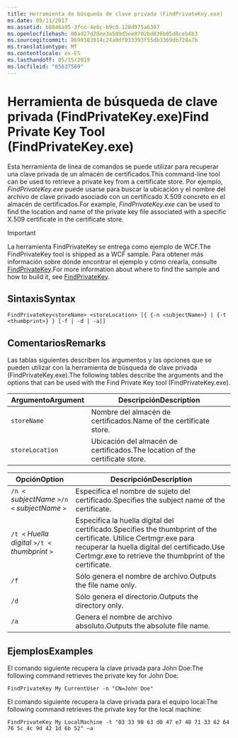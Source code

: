 ```yaml
---
title: Herramienta de búsqueda de clave privada (FindPrivateKey.exe)
ms.date: 09/11/2017
ms.assetid: b8846a95-3fcc-4e8c-b9c0-128d975a6307
ms.openlocfilehash: 00ad27d28ee3a589d5ee8702bd036b05d8ceb4b3
ms.sourcegitcommit: 8699383914c24a0df033393f55db3369db728a7b
ms.translationtype: MT
ms.contentlocale: es-ES
ms.lasthandoff: 05/15/2019
ms.locfileid: "65637569"
---
```

# <a name="find-private-key-tool-findprivatekeyexe"></a><span data-ttu-id="8ccbc-102">Herramienta de búsqueda de clave privada (FindPrivateKey.exe)</span><span class="sxs-lookup"><span data-stu-id="8ccbc-102">Find Private Key Tool (FindPrivateKey.exe)</span></span>

<span data-ttu-id="8ccbc-103">Esta herramienta de línea de comandos se puede utilizar para recuperar una clave privada de un almacén de certificados.</span><span class="sxs-lookup"><span data-stu-id="8ccbc-103">This command-line tool can be used to retrieve a private key from a certificate store.</span></span> <span data-ttu-id="8ccbc-104">Por ejemplo, *FindPrivateKey.exe* puede usarse para buscar la ubicación y el nombre del archivo de clave privado asociado con un certificado X.509 concreto en el almacén de certificados.</span><span class="sxs-lookup"><span data-stu-id="8ccbc-104">For example, *FindPrivateKey.exe* can be used to find the location and name of the private key file associated with a specific X.509 certificate in the certificate store.</span></span>

> [!IMPORTANT]
> <span data-ttu-id="8ccbc-105">La herramienta FindPrivateKey se entrega como ejemplo de WCF.</span><span class="sxs-lookup"><span data-stu-id="8ccbc-105">The FindPrivateKey tool is shipped as a WCF sample.</span></span> <span data-ttu-id="8ccbc-106">Para obtener más información sobre dónde encontrar el ejemplo y cómo crearla, consulte [FindPrivateKey](./samples/findprivatekey.md).</span><span class="sxs-lookup"><span data-stu-id="8ccbc-106">For more information about where to find the sample and how to build it, see [FindPrivateKey](./samples/findprivatekey.md).</span></span>

## <a name="syntax"></a><span data-ttu-id="8ccbc-107">Sintaxis</span><span class="sxs-lookup"><span data-stu-id="8ccbc-107">Syntax</span></span>

```
FindPrivateKey<storeName> <storeLocation> [{ {-n <subjectName>} | {-t <thumbprint>} } [-f | -d | -a]]
```

## <a name="remarks"></a><span data-ttu-id="8ccbc-108">Comentarios</span><span class="sxs-lookup"><span data-stu-id="8ccbc-108">Remarks</span></span>

<span data-ttu-id="8ccbc-109">Las tablas siguientes describen los argumentos y las opciones que se pueden utilizar con la herramienta de búsqueda de clave privada (FindPrivateKey.exe).</span><span class="sxs-lookup"><span data-stu-id="8ccbc-109">The following tables describe the arguments and the options that can be used with the Find Private Key tool (FindPrivateKey.exe).</span></span>

|<span data-ttu-id="8ccbc-110">Argumento</span><span class="sxs-lookup"><span data-stu-id="8ccbc-110">Argument</span></span>|<span data-ttu-id="8ccbc-111">Descripción</span><span class="sxs-lookup"><span data-stu-id="8ccbc-111">Description</span></span>|
|--------------|-----------------|
|`storeName`|<span data-ttu-id="8ccbc-112">Nombre del almacén de certificados.</span><span class="sxs-lookup"><span data-stu-id="8ccbc-112">Name of the certificate store.</span></span>|
|`storeLocation`|<span data-ttu-id="8ccbc-113">Ubicación del almacén de certificados.</span><span class="sxs-lookup"><span data-stu-id="8ccbc-113">The location of the certificate store.</span></span>|

|<span data-ttu-id="8ccbc-114">Opción</span><span class="sxs-lookup"><span data-stu-id="8ccbc-114">Option</span></span>|<span data-ttu-id="8ccbc-115">Descripción</span><span class="sxs-lookup"><span data-stu-id="8ccbc-115">Description</span></span>|
|------------|-----------------|
|<span data-ttu-id="8ccbc-116">`/n <` *subjectName* `>`</span><span class="sxs-lookup"><span data-stu-id="8ccbc-116">`/n <` *subjectName* `>`</span></span>|<span data-ttu-id="8ccbc-117">Especifica el nombre de sujeto del certificado.</span><span class="sxs-lookup"><span data-stu-id="8ccbc-117">Specifies the subject name of the certificate.</span></span>|
|<span data-ttu-id="8ccbc-118">`/t <` *Huella digital* `>`</span><span class="sxs-lookup"><span data-stu-id="8ccbc-118">`/t <` *thumbprint* `>`</span></span>|<span data-ttu-id="8ccbc-119">Especifica la huella digital del certificado.</span><span class="sxs-lookup"><span data-stu-id="8ccbc-119">Specifies the thumbprint of the certificate.</span></span> <span data-ttu-id="8ccbc-120">Utilice Certmgr.exe para recuperar la huella digital del certificado.</span><span class="sxs-lookup"><span data-stu-id="8ccbc-120">Use Certmgr.exe to retrieve the thumbprint of the certificate.</span></span>|
|`/f`|<span data-ttu-id="8ccbc-121">Sólo genera el nombre de archivo.</span><span class="sxs-lookup"><span data-stu-id="8ccbc-121">Outputs the file name only.</span></span>|
|`/d`|<span data-ttu-id="8ccbc-122">Sólo genera el directorio.</span><span class="sxs-lookup"><span data-stu-id="8ccbc-122">Outputs the directory only.</span></span>|
|`/a`|<span data-ttu-id="8ccbc-123">Genera el nombre de archivo absoluto.</span><span class="sxs-lookup"><span data-stu-id="8ccbc-123">Outputs the absolute file name.</span></span>|

## <a name="examples"></a><span data-ttu-id="8ccbc-124">Ejemplos</span><span class="sxs-lookup"><span data-stu-id="8ccbc-124">Examples</span></span>

<span data-ttu-id="8ccbc-125">El comando siguiente recupera la clave privada para John Doe:</span><span class="sxs-lookup"><span data-stu-id="8ccbc-125">The following command retrieves the private key for John Doe:</span></span>

```
FindPrivateKey My CurrentUser -n "CN=John Doe"
```

<span data-ttu-id="8ccbc-126">El comando siguiente recupera la clave privada para el equipo local:</span><span class="sxs-lookup"><span data-stu-id="8ccbc-126">The following command retrieves the private key for the local machine:</span></span>

```
FindPrivateKey My LocalMachine -t "03 33 98 63 d0 47 e7 48 71 33 62 64 76 5c 4c 9d 42 1d 6b 52" –a
```
